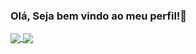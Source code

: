 ### Olá, Seja bem vindo ao meu perfil!👋

<div>
  <a href="https://github.com/jojox6">
  <img align="center" src="https://github-readme-stats.vercel.app/api/pin/?username=jojox6&show_icons=true&theme=dracula&include_all_commits=true&count_private=true"/>
  <img align="center" src="https://github-readme-stats.vercel.app/api/pin/?username=jojox6&layout=compact&langs_count=16&theme=dracula"/>
</div>
